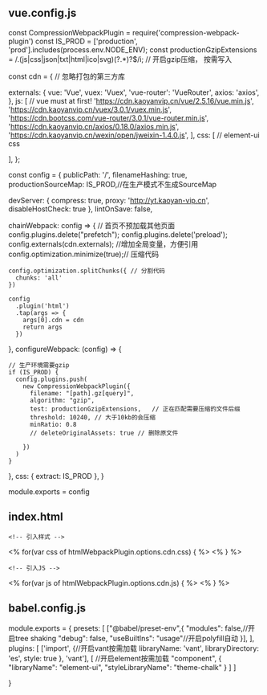 ## vue.config.js

const CompressionWebpackPlugin = require('compression-webpack-plugin')
const IS_PROD = ['production', 'prod'].includes(process.env.NODE_ENV);
const productionGzipExtensions = /\.(js|css|json|txt|html|ico|svg)(\?.*)?$/i; // 开启gzip压缩， 按需写入

const cdn = {
  // 忽略打包的第三方库

  externals: {
    vue: 'Vue',
    vuex: 'Vuex',
    'vue-router': 'VueRouter',
    axios: 'axios',
  },
  js: [
    // vue must at first!
    'https://cdn.kaoyanvip.cn/vue/2.5.16/vue.min.js',
    'https://cdn.kaoyanvip.cn/vuex/3.0.1/vuex.min.js',
    'https://cdn.bootcss.com/vue-router/3.0.1/vue-router.min.js',
    'https://cdn.kaoyanvip.cn/axios/0.18.0/axios.min.js',
    'https://cdn.kaoyanvip.cn/wexin/open/jweixin-1.4.0.js',
  ],
  css: [
    // element-ui css

  ],
};

const config = {
  publicPath: '/',
  filenameHashing: true,
  productionSourceMap: IS_PROD,//在生产模式不生成SourceMap

  devServer: {
    compress: true,
    proxy: 'http://yt.kaoyan-vip.cn',
    disableHostCheck: true
  },
  lintOnSave: false,

  chainWebpack: config => {
    // 首页不预加载其他页面
    config.plugins.delete("prefetch");
    config.plugins.delete('preload');
    config.externals(cdn.externals); //增加全局变量，方便引用
    config.optimization.minimize(true);// 压缩代码

    config.optimization.splitChunks({ // 分割代码
      chunks: 'all'
    })

    config
      .plugin('html')
      .tap(args => {
        args[0].cdn = cdn
        return args
      })
  },
  configureWebpack: (config) => {

    // 生产环境需要gzip
    if (IS_PROD) {
      config.plugins.push(
        new CompressionWebpackPlugin({
          filename: "[path].gz[query]",
          algorithm: "gzip",
          test: productionGzipExtensions,   // 正在匹配需要压缩的文件后缀
          threshold: 10240, // 大于10kb的会压缩
          minRatio: 0.8
          // deleteOriginalAssets: true // 删除原文件

        })
      )
    }
  },
  css: {
    extract: IS_PROD
  },
}

module.exports = config


## index.html


    <!-- 引入样式 -->
<% for(var css of htmlWebpackPlugin.options.cdn.css) { %>
    <link rel="stylesheet" href="<%=css%>">
<% } %>

    <!-- 引入JS -->
<% for(var js of htmlWebpackPlugin.options.cdn.js) { %>
    <script src="<%=js%>"></script>
<% } %>


## babel.config.js

module.exports = {
  presets: [
    ["@babel/preset-env",{
      "modules": false,//开启tree shaking
      "debug": false,
      "useBuiltIns": "usage"//开启polyfill自动
    }],
  ],
  plugins: [
    ['import', {//开启vant按需加载
      libraryName: 'vant',
      libraryDirectory: 'es',
      style: true
    }, 'vant'],
    [       //开启element按需加载
      "component",
      {
        "libraryName": "element-ui",
        "styleLibraryName": "theme-chalk"
      }
    ]
  ]
  
}